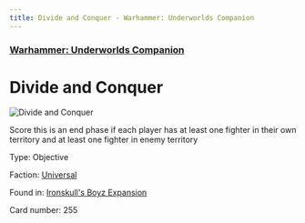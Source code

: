 ```yaml
---
title: Divide and Conquer - Warhammer: Underworlds Companion
---
```


### [Warhammer: Underworlds Companion](https://guidokessels.github.io/wh-underworlds)

  

# Divide and Conquer

![Divide and Conquer](https://warhammerunderworlds.com/wp-content/uploads/sites/6/2017/12/255_ENG-Divide-and-Conquer.png)

Score this is an end phase if each player has at least one fighter in their own territory and at least one fighter in enemy territory

Type: Objective

Faction: [Universal](https://guidokessels.github.io/wh-underworlds/factions/universal)

Found in: [Ironskull's Boyz Expansion](https://guidokessels.github.io/wh-underworlds/locations/ironskulls-boyz-expansion)

Card number: 255
